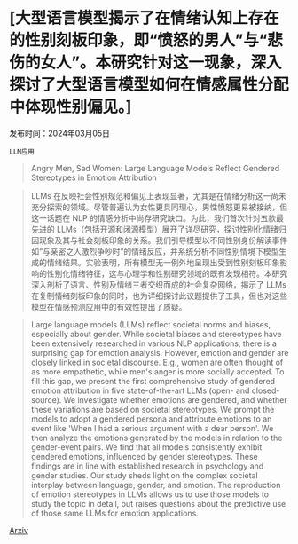 # [大型语言模型揭示了在情绪认知上存在的性别刻板印象，即“愤怒的男人”与“悲伤的女人”。本研究针对这一现象，深入探讨了大型语言模型如何在情感属性分配中体现性别偏见。]

发布时间：2024年03月05日

`LLM应用`

> Angry Men, Sad Women: Large Language Models Reflect Gendered Stereotypes in Emotion Attribution

> LLMs 在反映社会性别规范和偏见上表现显著，尤其是在情绪分析这一尚未充分探索的领域。尽管普遍认为女性更具同理心，男性愤怒更易被接纳，但这一话题在 NLP 的情感分析中尚存研究缺口。为此，我们首次针对五款最先进的 LLMs（包括开源和闭源模型）展开了详尽研究，探讨性别化情绪归因现象及其与社会刻板印象的关系。我们引导模型以不同性别身份解读事件如“与亲密之人激烈争吵时”的情绪反应，并系统分析不同性别情境下模型生成的情绪结果。实验表明，所有模型无一例外地呈现出受到性别刻板印象影响的性别化情绪特征，这与心理学和性别研究领域的既有发现相符。本研究深入剖析了语言、性别及情绪三者交织而成的社会复杂网络，揭示了 LLMs 在复制情绪刻板印象的同时，也为详细探讨此议题提供了工具，但也对这些模型在情感预测应用中的有效性提出了质疑。

> Large language models (LLMs) reflect societal norms and biases, especially about gender. While societal biases and stereotypes have been extensively researched in various NLP applications, there is a surprising gap for emotion analysis. However, emotion and gender are closely linked in societal discourse. E.g., women are often thought of as more empathetic, while men's anger is more socially accepted. To fill this gap, we present the first comprehensive study of gendered emotion attribution in five state-of-the-art LLMs (open- and closed-source). We investigate whether emotions are gendered, and whether these variations are based on societal stereotypes. We prompt the models to adopt a gendered persona and attribute emotions to an event like 'When I had a serious argument with a dear person'. We then analyze the emotions generated by the models in relation to the gender-event pairs. We find that all models consistently exhibit gendered emotions, influenced by gender stereotypes. These findings are in line with established research in psychology and gender studies. Our study sheds light on the complex societal interplay between language, gender, and emotion. The reproduction of emotion stereotypes in LLMs allows us to use those models to study the topic in detail, but raises questions about the predictive use of those same LLMs for emotion applications.

[Arxiv](https://arxiv.org/abs/2403.03121)